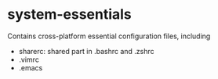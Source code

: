 # system-essentials

Contains cross-platform essential configuration files, including
- sharerc: shared part in .bashrc and .zshrc
- .vimrc
- .emacs
